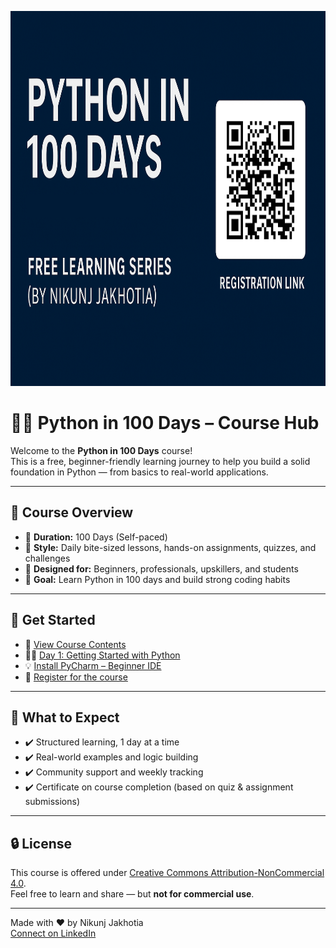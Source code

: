 <p align="center">
  <img src="https://github.com/nikunjjakhotia/Python-in-100-Days-course-hub/blob/main/assets/Python_Banner.png" alt="Python in 100 Days Banner" width="1200" height="600"/>
</p>

# 👨‍💻 Python in 100 Days – Course Hub

Welcome to the **Python in 100 Days** course!  
This is a free, beginner-friendly learning journey to help you build a solid foundation in Python — from basics to real-world applications.

---

## 📝 Course Overview

- 📆 **Duration:** 100 Days (Self-paced)
- 🧠 **Style:** Daily bite-sized lessons, hands-on assignments, quizzes, and challenges
- 💼 **Designed for:** Beginners, professionals, upskillers, and students
- 🎯 **Goal:** Learn Python in 100 days and build strong coding habits

---

## 🚀 Get Started

- 📘 [View Course Contents](CourseContents.md)
- 🧑‍💻 [Day 1: Getting Started with Python](/Day01/lesson.md)
- 💡 [Install PyCharm – Beginner IDE](/Day01/Pycharm/pycharm.md)
- 📝 [Register for the course](https://forms.gle/7WsiAnV7CX6vTk1KA)

---

## 🧭 What to Expect

- ✔️ Structured learning, 1 day at a time
- ✔️ Real-world examples and logic building
- ✔️ Community support and weekly tracking
- ✔️ Certificate on course completion (based on quiz & assignment submissions)

---

## 🔒 License

This course is offered under [Creative Commons Attribution-NonCommercial 4.0](license.md).  
Feel free to learn and share — but **not for commercial use**.

---

Made with ❤️ by Nikunj Jakhotia  
[Connect on LinkedIn](https://www.linkedin.com/in/nikunjjakhotia/)
